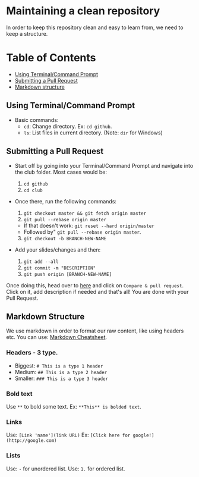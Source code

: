 # Maintaining a clean repository

In order to keep this repository clean and easy to learn from, we need to keep
a structure.

# Table of Contents

- [Using Terminal/Command Prompt](#using-termina/command-prompt)
- [Submitting a Pull Request](#submitting-a-pull-request)
- [Markdown structure](#markdown-structure)

## Using Terminal/Command Prompt

- Basic commands:
  - ```cd```: Change directory. Ex: ```cd github```.
  - ```ls```: List files in current directory. (Note: ```dir``` for Windows)

## Submitting a Pull Request

- Start off by going into your Terminal/Command Prompt and navigate into the
  club folder. Most cases would be:
  1. ```cd github```
  2. ```cd club```

- Once there, run the following commands:
  1. ```git checkout master && git fetch origin master ```
  2. ```git pull --rebase origin master```
    - If that doesn't work: ```git reset --hard origin/master```
    - Followed by" ```git pull --rebase origin master```.
  3. ```git checkout -b BRANCH-NEW-NAME```

- Add your slides/changes and then:
  1. ```git add --all```
  2. ```git commit -m "DESCRIPTION"```
  3. ```git push origin [BRANCH-NEW-NAME]```

Once doing this, head over to [here](http://github.com/SMHS-Programming/club)
and click on ```Compare & pull request```. Click on it, add description if
needed and that's all! You are done with your Pull Request.

## Markdown Structure

We use markdown in order to format our raw content, like using headers etc. You
can use:
[Markdown Cheatsheet](https://github.com/adam-p/markdown-here/wiki/Markdown-Cheatsheet).

### Headers - 3 type.

- Biggest: ```# This is a type 1 header```
- Medium: ```## This is a type 2 header```
- Smaller: ```### This is a type 3 header```

### Bold text

Use ```**``` to bold some text. Ex: ```**This** is bolded text```.

### Links

Use: ```[Link 'name'](link URL)```
Ex: ```[Click here for google!](http://google.com)```

### Lists

Use: ```-``` for unordered list.
Use: ```1.``` for ordered list.
